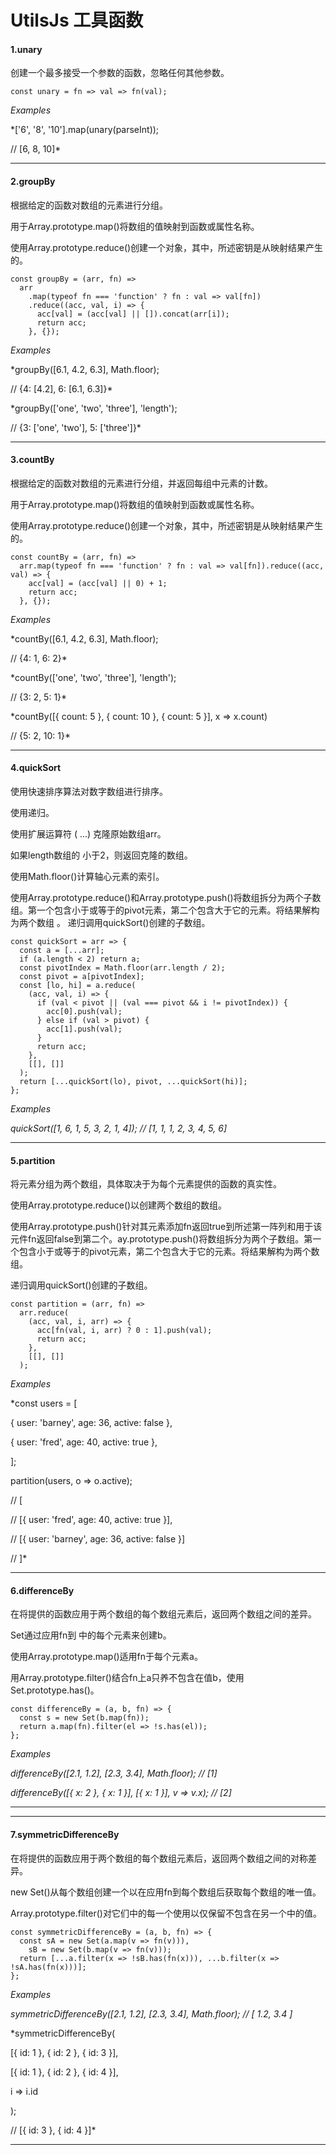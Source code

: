 # UtilsJs 工具函数
#### 1.unary
   创建一个最多接受一个参数的函数，忽略任何其他参数。
```
const unary = fn => val => fn(val);
```
*Examples*

*['6', '8', '10'].map(unary(parseInt)); 

// [6, 8, 10]*
***
#### 2.groupBy
   根据给定的函数对数组的元素进行分组。
   
   用于Array.prototype.map()将数组的值映射到函数或属性名称。
   
   使用Array.prototype.reduce()创建一个对象，其中，所述密钥是从映射结果产生的。
   
```
const groupBy = (arr, fn) =>
  arr
    .map(typeof fn === 'function' ? fn : val => val[fn])
    .reduce((acc, val, i) => {
      acc[val] = (acc[val] || []).concat(arr[i]);
      return acc;
    }, {});
```
*Examples*

*groupBy([6.1, 4.2, 6.3], Math.floor);

// {4: [4.2], 6: [6.1, 6.3]}*

*groupBy(['one', 'two', 'three'], 'length');

// {3: ['one', 'two'], 5: ['three']}*
***
#### 3.countBy
   根据给定的函数对数组的元素进行分组，并返回每组中元素的计数。  
   
   用于Array.prototype.map()将数组的值映射到函数或属性名称。  
   
   使用Array.prototype.reduce()创建一个对象，其中，所述密钥是从映射结果产生的。  
```
const countBy = (arr, fn) =>
  arr.map(typeof fn === 'function' ? fn : val => val[fn]).reduce((acc, val) => {
    acc[val] = (acc[val] || 0) + 1;
    return acc;
  }, {});
```
*Examples*

*countBy([6.1, 4.2, 6.3], Math.floor); 

// {4: 1, 6: 2}*

*countBy(['one', 'two', 'three'], 'length'); 

// {3: 2, 5: 1}*

*countBy([{ count: 5 }, { count: 10 }, { count: 5 }], x => x.count)

// {5: 2, 10: 1}*
***

#### 4.quickSort
   使用快速排序算法对数字数组进行排序。
   
   使用递归。
   
   使用扩展运算符 ( ...) 克隆原始数组arr。
   
   如果length数组的 小于2，则返回克隆的数组。
   
   使用Math.floor()计算轴心元素的索引。
   
   使用Array.prototype.reduce()和Array.prototype.push()将数组拆分为两个子数组。第一个包含小于或等于的pivot元素，第二个包含大于它的元素。将结果解构为两个数组
   。
   递归调用quickSort()创建的子数组。
```
const quickSort = arr => {
  const a = [...arr];
  if (a.length < 2) return a;
  const pivotIndex = Math.floor(arr.length / 2);
  const pivot = a[pivotIndex];
  const [lo, hi] = a.reduce(
    (acc, val, i) => {
      if (val < pivot || (val === pivot && i != pivotIndex)) {
        acc[0].push(val);
      } else if (val > pivot) {
        acc[1].push(val);
      }
      return acc;
    },
    [[], []]
  );
  return [...quickSort(lo), pivot, ...quickSort(hi)];
};
```
*Examples*

*quickSort([1, 6, 1, 5, 3, 2, 1, 4]); // [1, 1, 1, 2, 3, 4, 5, 6]*
***
#### 5.partition
   将元素分组为两个数组，具体取决于为每个元素提供的函数的真实性。
   
   使用Array.prototype.reduce()以创建两个数组的数组。
   
   使用Array.prototype.push()针对其元素添加fn返回true到所述第一阵列和用于该元件fn返回false到第二个。ay.prototype.push()将数组拆分为两个子数组。第一个包含小于或等于的pivot元素，第二个包含大于它的元素。将结果解构为两个数组。
   
   递归调用quickSort()创建的子数组。
```
const partition = (arr, fn) =>
  arr.reduce(
    (acc, val, i, arr) => {
      acc[fn(val, i, arr) ? 0 : 1].push(val);
      return acc;
    },
    [[], []]
  );
```
*Examples*

*const users = [

  { user: 'barney', age: 36, active: false },
  
  { user: 'fred', age: 40, active: true },
  
];

partition(users, o => o.active);

// [

//   [{ user: 'fred', age: 40, active: true }],

//   [{ user: 'barney', age: 36, active: false }]

// ]*
***
#### 6.differenceBy
   在将提供的函数应用于两个数组的每个数组元素后，返回两个数组之间的差异。
   
   Set通过应用fn到 中的每个元素来创建b。
   
   使用Array.prototype.map()适用fn于每个元素a。
   
   用Array.prototype.filter()结合fn上a只养不包含在值b，使用Set.prototype.has()。
```
const differenceBy = (a, b, fn) => {
  const s = new Set(b.map(fn));
  return a.map(fn).filter(el => !s.has(el));
};
```
*Examples*

*differenceBy([2.1, 1.2], [2.3, 3.4], Math.floor); // [1]*

*differenceBy([{ x: 2 }, { x: 1 }], [{ x: 1 }], v => v.x); // [2]*
***
***
#### 7.symmetricDifferenceBy
   在将提供的函数应用于两个数组的每个数组元素后，返回两个数组之间的对称差异。
   
   new Set()从每个数组创建一个以在应用fn到每个数组后获取每个数组的唯一值。
   
   Array.prototype.filter()对它们中的每一个使用以仅保留不包含在另一个中的值。
```
const symmetricDifferenceBy = (a, b, fn) => {
  const sA = new Set(a.map(v => fn(v))),
    sB = new Set(b.map(v => fn(v)));
  return [...a.filter(x => !sB.has(fn(x))), ...b.filter(x => !sA.has(fn(x)))];
};
```
*Examples*

*symmetricDifferenceBy([2.1, 1.2], [2.3, 3.4], Math.floor); // [ 1.2, 3.4 ]*

*symmetricDifferenceBy(

  [{ id: 1 }, { id: 2 }, { id: 3 }],
  
  [{ id: 1 }, { id: 2 }, { id: 4 }],
  
  i => i.id
  
);

// [{ id: 3 }, { id: 4 }]*
***

